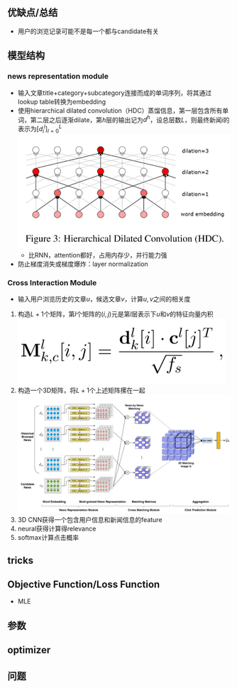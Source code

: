 ## 优缺点/总结
- 用户的浏览记录可能不是每一个都与candidate有关
## 模型结构
### news representation module
- 输入文章title+category+subcategory连接而成的单词序列，将其通过lookup table转换为embedding
- 使用hierarchical dilated convolution（HDC）蒸馏信息，第一层包含所有单词，第二层之后逐渐dilate，第$h$层的输出记为$d^h$，设总层数$L$，则最终新闻$i$的表示为$[d_i^l]_{l=0}^L$![](../Resources/29_1.png)
  - 比RNN，attention都好，占用内存少，并行能力强
- 防止梯度消失或梯度爆炸：layer normalization
### Cross Interaction Module
- 输入用户浏览历史的文章$u$，候选文章$v$，计算$u,v$之间的相关度
1. 构造$L+1$个矩阵，第$l$个矩阵的$(i,j)$元是第$l$层表示下$u$和$v$的特征向量内积
  ![](../Resources/29_2.png)
2. 构造一个3D矩阵，将$L+1$个上述矩阵摞在一起![](../Resources/29_3.png)
3. 3D CNN获得一个包含用户信息和新闻信息的feature
4. neural获得计算得relevance
5. softmax计算点击概率
## tricks
## Objective Function/Loss Function
- MLE
## 参数
## optimizer
## 问题